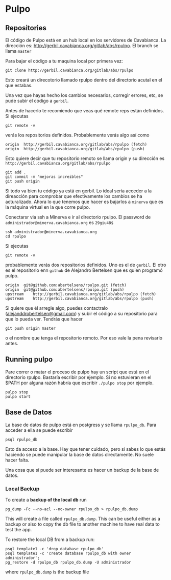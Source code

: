 # Pulpo

## Repositories

El código de Pulpo está en un hub local en los servidores de Cavabianca. La dirección es: http://gerbil.cavabianca.org/gitlab/abs/rpulpo. El branch se llama `master`

Para bajar el código a tu maquina local por primera vez:

```shell
git clone http://gerbil.cavabianca.org/gitlab/abs/rpulpo
```

Esto creará un direcotorio llamado rpulpo dentro del directorio acutal en el que estabas.

Una vez que hayas hecho los cambios necesarios, corregir errores, etc, se pude subir el código a `gerbil`.

Antes de hacerlo te recomiendo que veas qué remote reps están definidos. Si ejecutas

```shell
git remote -v
```

verás los repositorios definidos. Probablemente verás algo así como

```shell
origin	http://gerbil.cavabianca.org/gitlab/abs/rpulpo (fetch)
origin	http://gerbil.cavabianca.org/gitlab/abs/rpulpo (push)
```

Esto quiere decir que tu repositorio remoto se llama origin y su dirección es `http://gerbil.cavabianca.org/gitlab/abs/rpulpo`

```shell
git add .
git commit -m "mejoras increibles"
git push origin
```

Si todo va bien tu código ya está en gerbil. Lo ideal sería acceder a la direacción para comprobar que efectivamente los cambios se ha acturalizado. Ahora lo que tenemos que hacer es bajarlos a `minerva` que es la máquina virtual en la que corre pulpo.


Conectarsr via ssh a Minerva e ir al directorio rpulpo. El password de `administrador@minerva.cavabianca.org` es `29giu48$` 

```shell
ssh administrador@minerva.cavabianca.org
cd rpulpo
```

Si ejecutas  

```shell
git remote -v
```

probablemente verás dos repositorios definidos. Uno es el de `gerbil`. El otro es el repositorio enn `github` de Alejandro Bertelsen que es quien programó pulpo. 

```shell
origin	git@github.com:abertelsens/rpulpo.git (fetch)
origin	git@github.com:abertelsens/rpulpo.git (push)
upstream	http://gerbil.cavabianca.org/gitlab/abs/rpulpo (fetch)
upstream	http://gerbil.cavabianca.org/gitlab/abs/rpulpo (push)
```

Si quiere que él arregle algo, puedes contactralo (alejanddrobertelsen@gmail.com) y subir el código a su repositorio para que lo pueda ver. Tendrás que hacer


```shell
git push origin master
```

o el nombre que tenga el repositorio remoto. Por eso vale la pena revisarlo antes.

## Running pulpo

Pare correr o matar el proceso de pulpo hay un script que está en el directorio rpulpo. Bastaría escribir por ejemplo. Si no estuvieran en el $PATH por alguna razón habría que escribir `./pulpo stop` por ejemplo.

```shell
pulpo stop
pulpo start
```

## Base de Datos

La base de datos de pulpo está en postgress y se llama `rpulpo_db`. Para acceder a ella se puede escribir

```shell
psql rpulpo_db
```

Esto da acceso a la base. Hay que tener cuidado, pero si sabes lo que estás haciendo se puede manipular la base de datos directamente. No suele hacer falta.

Una cosa que sí puede ser interesante es hacer un backup de la base de datos. 


### Local Backup
To create a **backup of the local db** run
```
pg_dump -Fc --no-acl --no-owner rpulpo_db > rpulpo_db.dump
```
This will create a file called `rpulpo_db.dump`. This can be useful either as a backup or also to copy the db file to another machine to have real data to test the app.

To restore the local DB from a backup run:
```
psql template1 -c 'drop database rpulpo_db'
psql template1 -c 'create database rpulpo_db with owner administrador';
pg_restore -d rpulpo_db rpulpo_db.dump -U administrador
```

where ```rpulpo_db.dump``` is the backup file

